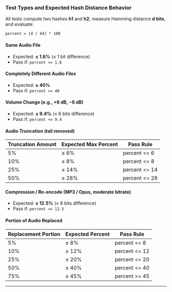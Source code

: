 ### Test Types and Expected Hash Distance Behavior

All tests compute two hashes **h1** and **h2**, measure Hamming distance **d bits**, and evaluate:

```
percent = (d / 64) * 100
```

#### Same Audio File

* Expected: **≤ 1.6%** (≤ 1 bit difference)
* Pass if: `percent <= 1.6`

#### Completely Different Audio Files

* Expected: **≥ 40%**
* Pass if: `percent >= 40`

#### Volume Change (e.g., +6 dB, −6 dB)

* Expected: **≤ 9.4%** (≤ 6 bits difference)
* Pass if: `percent <= 9.4`

#### Audio Truncation (tail removed)

| Truncation Amount | Expected Max Percent | Pass Rule     |
| ----------------- | -------------------- | ------------- |
| 5%                | ≤ 6%                 | percent <= 6  |
| 10%               | ≤ 8%                 | percent <= 8  |
| 25%               | ≤ 14%                | percent <= 14 |
| 50%               | ≤ 28%                | percent <= 28 |

#### Compression / Re-encode (MP3 / Opus, moderate bitrate)

* Expected: **≤ 12.5%** (≤ 8 bits difference)
* Pass if: `percent <= 12.5`

#### Portion of Audio Replaced

| Replacement Portion | Expected Percent | Pass Rule     |
| ------------------- | ---------------- | ------------- |
| 5%                  | ≤ 8%             | percent <= 8  |
| 10%                 | ≤ 12%            | percent <= 12 |
| 25%                 | ≤ 20%            | percent <= 20 |
| 50%                 | ≤ 40%            | percent <= 40 |
| 75%                 | ≥ 45%            | percent >= 45 |

---
